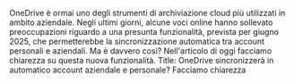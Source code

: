 OneDrive è ormai uno degli strumenti di archiviazione cloud più utilizzati in ambito aziendale. Negli ultimi giorni, alcune voci online hanno sollevato preoccupazioni riguardo a una presunta funzionalità, prevista per giugno 2025, che permetterebbe la sincronizzazione automatica tra account personali e aziendali. Ma è davvero così? Nell'articolo di oggi facciamo chiarezza su questa nuova funzionalità.
Title: OneDrive sincronizzerà in automatico account aziendale e personale? Facciamo chiarezza